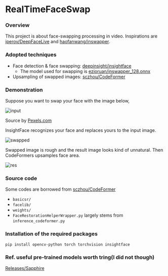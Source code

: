 # RealTimeFaceSwap
### Overview
This project is about face-swapping processing in video.
Inspirations are [iperov/DeepFaceLive](https://github.com/iperov/DeepFaceLive) and [haofanwang/inswapper](https://github.com/haofanwang/inswapper).

### Adopted techniques
* Face detection & face swapping: [deepinsight/insightface](https://github.com/deepinsight/insightface)
    * The model used for swapping is [ezioruan/inswapper_128.onnx](https://huggingface.co/ezioruan/inswapper_128.onnx)
* Upsampling of swapped images: [sczhou/CodeFormer](https://github.com/sczhou/CodeFormer)

### Demonstration
Suppose you want to swap your face with the image below, 

![input]()

Source by [Pexels.com](https://www.pexels.com/search/woman/)

InsightFace recognizes your face and replaces yours to the input image.

![swapped]()

Swapped image is rough and the result image looks kind of unnatural. Then CodeFormers upsamples face area.

![res]()

### Source code
Some codes are borrowed from [sczhou/CodeFormer](https://github.com/sczhou/CodeFormer)
- ```basicsr/```
- ```facelib/```
- ```weights/```
- ```FaceRestorationHelperWrapper.py``` largely stems from ```inference_codeformer.py```

### Installation of the required packages
```pip install opencv-python torch torchvision insightface```

### Ref. useful pre-trained models worth tring(I did not though)
[Releases/Sapphire](https://github.com/Hillobar/Rope/releases/tag/Sapphire)